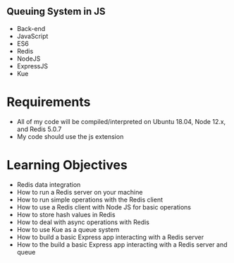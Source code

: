 ## Queuing System in JS

- Back-end
- JavaScript
- ES6
- Redis
- NodeJS
- ExpressJS
- Kue

# Requirements

- All of my code will be compiled/interpreted on Ubuntu 18.04, Node 12.x, and Redis 5.0.7
- My code should use the js extension


# Learning Objectives

- Redis data integration
- How to run a Redis server on your machine
- How to run simple operations with the Redis client
- How to use a Redis client with Node JS for basic operations
- How to store hash values in Redis
- How to deal with async operations with Redis
- How to use Kue as a queue system
- How to build a basic Express app interacting with a Redis server
- How to the build a basic Express app interacting with a Redis server and queue
